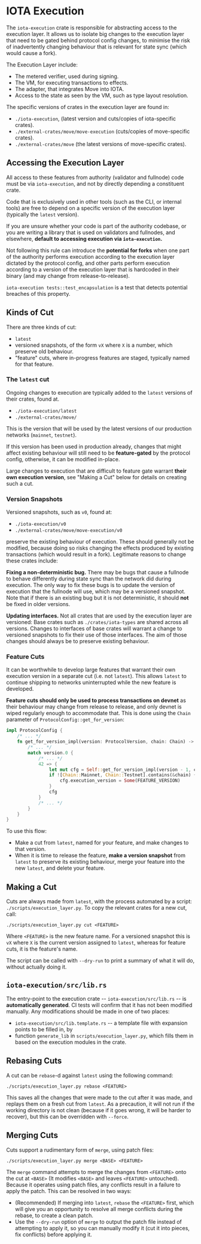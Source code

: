 # IOTA Execution

The `iota-execution` crate is responsible for abstracting access to the
execution layer. It allows us to isolate big changes to the execution
layer that need to be gated behind protocol config changes, to
minimise the risk of inadvertently changing behaviour that is relevant
for state sync (which would cause a fork).

The Execution Layer include:

- The metered verifier, used during signing.
- The VM, for executing transactions to effects.
- The adapter, that integrates Move into IOTA.
- Access to the state as seen by the VM, such as type layout
  resolution.

The specific versions of crates in the execution layer are found in:

- `./iota-execution`, (latest version and cuts/copies of iota-specific
  crates).
- `./external-crates/move/move-execution` (cuts/copies of move-specific
  crates).
- `./external-crates/move` (the latest versions of move-specific
  crates).

## Accessing the Execution Layer

All access to these features from authority (validator and fullnode)
code must be via `iota-execution`, and not by directly depending a
constituent crate.

Code that is exclusively used in other tools (such as the CLI, or
internal tools) are free to depend on a specific version of the
execution layer (typically the `latest` version).

If you are unsure whether your code is part of the authority codebase,
or you are writing a library that is used on validators and fullnodes,
and elsewhere, **default to accessing execution via `iota-execution`.**

Not following this rule can introduce the **potential for forks** when
one part of the authority performs execution according to the
execution layer dictated by the protocol config, and other parts
perform execution according to a version of the execution layer that
is hardcoded in their binary (and may change from release-to-release).

`iota-execution tests::test_encapsulation` is a test that detects
potential breaches of this property.

## Kinds of Cut

There are three kinds of cut:

- `latest`
- versioned snapshots, of the form `vX` where `X` is a number, which
  preserve old behaviour.
- "feature" cuts, where in-progress features are staged, typically
  named for that feature.

### The `latest` cut

Ongoing changes to execution are typically added to the `latest`
versions of their crates, found at.

- `./iota-execution/latest`
- `./external-crates/move/`

This is the version that will be used by the latest versions of our
production networks (`mainnet`, `testnet`).

If this version has been used in production already, changes that
might affect existing behaviour will still need to be
**feature-gated** by the protocol config, otherwise, it can be
modified in-place.

Large changes to execution that are difficult to feature gate warrant
**their own execution version**, see "Making a Cut" below for details
on creating such a cut.

### Version Snapshots

Versioned snapshots, such as `v0`, found at:

- `./iota-execution/v0`
- `./external-crates/move/move-execution/v0`

preserve the existing behaviour of execution. These should generally
not be modified, because doing so risks changing the effects produced
by existing transactions (which would result in a fork). Legitimate
reasons to change these crates include:

**Fixing a non-deterministic bug.** There may be bugs that cause a
fullnode to behave differently during state sync than the network did
during execution. The only way to fix these bugs is to update the
version of execution that the fullnode will use, which may be a
versioned snapshot. Note that if there is an existing bug but it is
not deterministic, it should **not** be fixed in older versions.

**Updating interfaces.** Not all crates that are used by the
execution layer are versioned: Base crates such as
`./crates/iota-types` are shared across all versions. Changes to
interfaces of base crates will warrant a change to versioned snapshots
to fix their use of those interfaces. The aim of those changes should
always be to preserve existing behaviour.

### Feature Cuts

It can be worthwhile to develop large features that warrant their own
execution version in a separate cut (i.e. not `latest`). This allows
`latest` to continue shipping to networks uninterrupted while the new
feature is developed.

**Feature cuts should only be used to process transactions on devnet**
as their behaviour may change from release to release, and only devnet
is wiped regularly enough to accommodate that. This is done using the
`Chain` parameter of `ProtocolConfig::get_for_version`:

```rust
impl ProtocolConfig {
    /* ... */
    fn get_for_version_impl(version: ProtocolVersion, chain: Chain) -> Self {
        /* ... */
        match version.0 {
            /* ... */
            42 => {
                let mut cfg = Self::get_for_version_impl(version - 1, chain);
                if ![Chain::Mainnet, Chain::Testnet].contains(&chain) {
                    cfg.execution_version = Some(FEATURE_VERSION)
                }
                cfg
            }
            /* ... */
        }
    }
}
```

To use this flow:

- Make a cut from `latest`, named for your feature, and make changes
  to that version.
- When it is time to release the feature, **make a version snapshot**
  from `latest` to preserve its existing behaviour, merge your feature
  into the new `latest`, and delete your feature.

## Making a Cut

Cuts are always made from `latest`, with the process automated by a
script: `./scripts/execution_layer.py`. To copy the relevant crates
for a new cut, call:

```shell
./scripts/execution_layer.py cut <FEATURE>
```

Where `<FEATURE>` is the new feature name. For a versioned snapshot
this is `vX` where `X` is the current version assigned to `latest`,
whereas for feature cuts, it is the feature's name.

The script can be called with `--dry-run` to print a summary of what
it will do, without actually doing it.

## `iota-execution/src/lib.rs`

The entry-point to the execution crate -- `iota-execution/src/lib.rs`
-- is **automatically generated**. CI tests will confirm that it has
not been modified manually. Any modifications should be made in one
of two places:

- `iota-execution/src/lib.template.rs` -- a template file with
  expansion points to be filled in, by
- function `generate_lib` in `scripts/execution_layer.py`, which fills
  them in based on the execution modules in the crate.

## Rebasing Cuts

A cut can be `rebase`-d against `latest` using the following command:

```shell
./scripts/execution_layer.py rebase <FEATURE>
```

This saves all the changes that were made to the cut after it was
made, and replays them on a fresh cut from `latest`. As a precaution,
it will not run if the working directory is not clean (because if it
goes wrong, it will be harder to recover), but this can be overridden
with `--force`.

## Merging Cuts

Cuts support a rudimentary form of `merge`, using patch files:

```shell
./scripts/execution_layer.py merge <BASE> <FEATURE>
```

The `merge` command attempts to merge the changes from `<FEATURE>`
onto the cut at `<BASE>` (It modifies `<BASE>` and leaves `<FEATURE>`
untouched). Because it operates using patch files, any conflicts
result in a failure to apply the patch. This can be resolved in two
ways:

- (Recommended) If merging into `latest`, `rebase` the `<FEATURE>`
  first, which will give you an opportunity to resolve all merge
  conflicts during the rebase, to create a clean patch.
- Use the `--dry-run` option of `merge` to output the patch file
  instead of attempting to apply it, so you can manually modify it
  (cut it into pieces, fix conflicts) before applying it.
